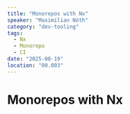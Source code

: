 ```yaml
---
title: "Monorepos with Nx"
speaker: "Maximilian Nöth"
category: "dev-tooling"
tags:
  - Nx
  - Monorepo
  - CI
date: "2025-08-19"
location: "00.003"
---
```


# **Monorepos with Nx**
